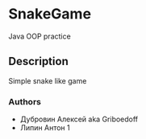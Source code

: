 ﻿# SnakeGame
Java OOP practice

## Description 
Simple snake like game

### Authors
 - Дубровин Алексей aka Griboedoff
 - Липин Антон 1